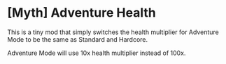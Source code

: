 # [Myth] Adventure Health

This is a tiny mod that simply switches the health multiplier for Adventure Mode to be the same as Standard and Hardcore.

Adventure Mode will use 10x health multiplier instead of 100x.
